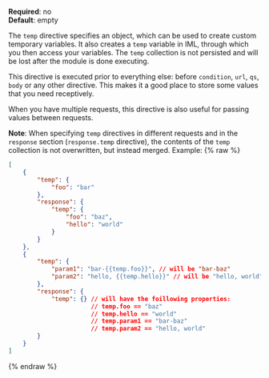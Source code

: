 **Required**: no  
**Default**: empty

The `temp` directive specifies an object, which can be used to create
custom temporary variables. It also creates a `temp` variable in IML,
through which you then access your variables. The `temp` collection is
not persisted and will be lost after the module is done executing.

This directive is executed prior to everything else: before `condition`,
`url`, `qs`, `body` or any other directive. This makes it a good place
to store some values that you need receptively.

When you have multiple requests, this directive is also useful for
passing values between requests.

**Note**: When specifying `temp` directives in different requests and in
the `response` section (`response.temp` directive), the contents of the
`temp` collection is not overwritten, but instead merged. Example:
{% raw %}
```json
[
    {
        "temp": {
            "foo": "bar"
        },
        "response": {
            "temp": {
                "foo": "baz",
                "hello": "world"
            }
        }
    },
    {
        "temp": {
            "param1": "bar-{{temp.foo}}", // will be "bar-baz"
            "param2": "hello, {{temp.hello}}" // will be "hello, world"
        },
        "response": {
            "temp": {} // will have the foillowing properties:
                       // temp.foo == "baz"
                       // temp.hello == "world"
                       // temp.param1 == "bar-baz"
                       // temp.param2 == "hello, world"
        }
    }
]
```
{% endraw %}